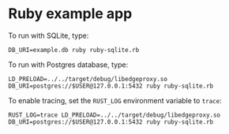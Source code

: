 # Ruby example app

To run with SQLite, type:

```console
DB_URI=example.db ruby ruby-sqlite.rb
```

To run with Postgres database, type:

```console
LD_PRELOAD=../../target/debug/libedgeproxy.so DB_URI=postgres://$USER@127.0.0.1:5432 ruby ruby-sqlite.rb
```

To enable tracing, set the `RUST_LOG` environment variable to `trace`:

```
RUST_LOG=trace LD_PRELOAD=../../target/debug/libedgeproxy.so DB_URI=postgres://$USER@127.0.0.1:5432 ruby ruby-sqlite.rb
```
